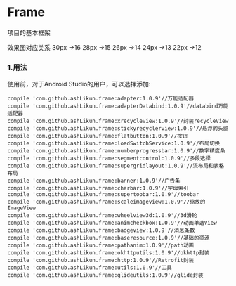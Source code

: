 # **Frame**
项目的基本框架

效果图对应关系
30px ->16
28px ->15
26px ->14
24px ->13
22px ->12

### 1.用法
使用前，对于Android Studio的用户，可以选择添加:
    
	compile 'com.github.ashLikun.frame:adapter:1.0.9'//万能适配器
	compile 'com.github.ashLikun.frame:adapterDatabind:1.0.9'//databind万能适配器
	compile 'com.github.ashLikun.frame:xrecycleview:1.0.9'//封装recycleView
	compile 'com.github.ashLikun.frame:stickyrecyclerview:1.0.9'//悬浮的头部
	compile 'com.github.ashLikun.frame:flatbutton:1.0.9'//按钮
	compile 'com.github.ashLikun.frame:loadSwitchService:1.0.9'//布局切换
	compile 'com.github.ashLikun.frame:numberprogressbar:1.0.9'//数字精度条
	compile 'com.github.ashLikun.frame:segmentcontrol:1.0.9'//多段选择
	compile 'com.github.ashLikun.frame:supergridlayout:1.0.9'//流布局和表格布局
	compile 'com.github.ashLikun.frame:banner:1.0.9'//广告条
	compile 'com.github.ashLikun.frame:charbar:1.0.9'//字母索引
	compile 'com.github.ashLikun.frame:supertoobar:1.0.9'//toobar
	compile 'com.github.ashLikun.frame:scaleimageview:1.0.9'//缩放的ImageView
	compile 'com.github.ashLikun.frame:wheelview3d:1.0.9'//3d滑轮
	compile 'com.github.ashLikun.frame:animcheckbox:1.0.9'//动画单选View
	compile 'com.github.ashLikun.frame:badgeview:1.0.9'//消息条数
	compile 'com.github.ashLikun.frame:baseresource:1.0.9'//基础的资源
	compile 'com.github.ashLikun.frame:pathanim:1.0.9'//path动画
	compile 'com.github.ashLikun.frame:okhttputils:1.0.9'//okhttp封装
	compile 'com.github.ashLikun.frame:http:1.0.9'//Retrofit封装
	compile 'com.github.ashLikun.frame:utils:1.0.9'//工具
	compile 'com.github.ashLikun.frame:glideutils:1.0.9'//glide封装


